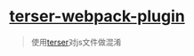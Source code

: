 # [terser-webpack-plugin](https://github.com/webpack-contrib/terser-webpack-plugin)
> 使用[terser](https://github.com/terser-js/terser)对js文件做混淆


<!-- todo -->

